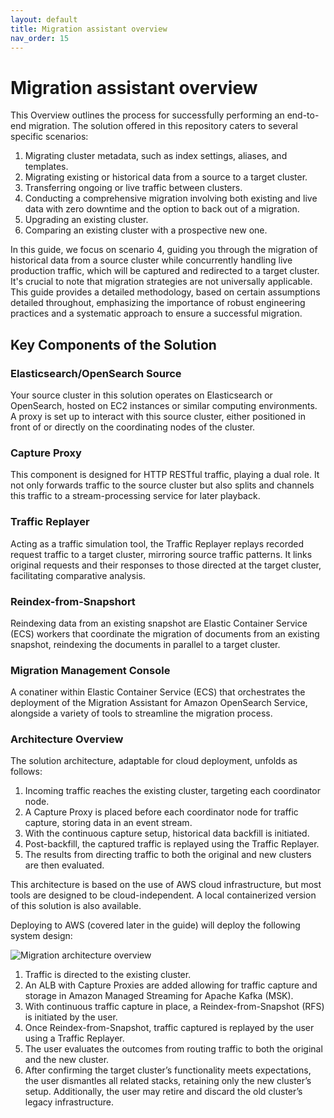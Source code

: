 ```yaml
---
layout: default
title: Migration assistant overview
nav_order: 15
---
```


# Migration assistant overview

This Overview outlines the process for successfully performing an end-to-end migration. The solution offered in this repository caters to several specific scenarios:

1. Migrating cluster metadata, such as index settings, aliases, and templates.
2. Migrating existing or historical data from a source to a target cluster.
3. Transferring ongoing or live traffic between clusters.
4. Conducting a comprehensive migration involving both existing and live data with zero downtime and the option to back out of a migration.
5. Upgrading an existing cluster.
6. Comparing an existing cluster with a prospective new one.

In this guide, we focus on scenario 4, guiding you through the migration of historical data from a source cluster while concurrently handling live production traffic, which will be captured and redirected to a target cluster. It's crucial to note that migration strategies are not universally applicable. This guide provides a detailed methodology, based on certain assumptions detailed throughout, emphasizing the importance of robust engineering practices and a systematic approach to ensure a successful migration.

## Key Components of the Solution

### Elasticsearch/OpenSearch Source
Your source cluster in this solution operates on Elasticsearch or OpenSearch, hosted on EC2 instances or similar computing environments. A proxy is set up to interact with this source cluster, either positioned in front of or directly on the coordinating nodes of the cluster.

### Capture Proxy
This component is designed for HTTP RESTful traffic, playing a dual role. It not only forwards traffic to the source cluster but also splits and channels this traffic to a stream-processing service for later playback.

### Traffic Replayer
Acting as a traffic simulation tool, the Traffic Replayer replays recorded request traffic to a target cluster, mirroring source traffic patterns. It links original requests and their responses to those directed at the target cluster, facilitating comparative analysis.

### Reindex-from-Snapshort
Reindexing data from an existing snapshot are Elastic Container Service (ECS) workers that coordinate the migration of documents from an existing snapshot, reindexing the documents in parallel to a target cluster.

### Migration Management Console
A conatiner within Elastic Container Service (ECS) that orchestrates the deployment of the Migration Assistant for Amazon OpenSearch Service, alongside a variety of tools to streamline the migration process.

### Architecture Overview
The solution architecture, adaptable for cloud deployment, unfolds as follows:

1. Incoming traffic reaches the existing cluster, targeting each coordinator node.
2. A Capture Proxy is placed before each coordinator node for traffic capture, storing data in an event stream.
3. With the continuous capture setup, historical data backfill is initiated.
4. Post-backfill, the captured traffic is replayed using the Traffic Replayer.
5. The results from directing traffic to both the original and new clusters are then evaluated.

This architecture is based on the use of AWS cloud infrastructure, but most tools are designed to be cloud-independent. A local containerized version of this solution is also available.


Deploying to AWS (covered later in the guide) will deploy the following system design:

![Migration architecture overview]({{site.url}}{{site.baseurl}}/images/migrations/migration-architecture-overview.svg)

1. Traffic is directed to the existing cluster.
2. An ALB with Capture Proxies are added allowing for traffic capture and storage in Amazon Managed Streaming for Apache Kafka (MSK).
3. With continuous traffic capture in place, a Reindex-from-Snapshot (RFS) is initiated by the user.
4. Once Reindex-from-Snapshot, traffic captured is replayed by the user using a Traffic Replayer.
5. The user evaluates the outcomes from routing traffic to both the original and the new cluster.
6. After confirming the target cluster’s functionality meets expectations, the user dismantles all related stacks, retaining only the new cluster’s setup.
    Additionally, the user may retire and discard the old cluster’s legacy infrastructure.